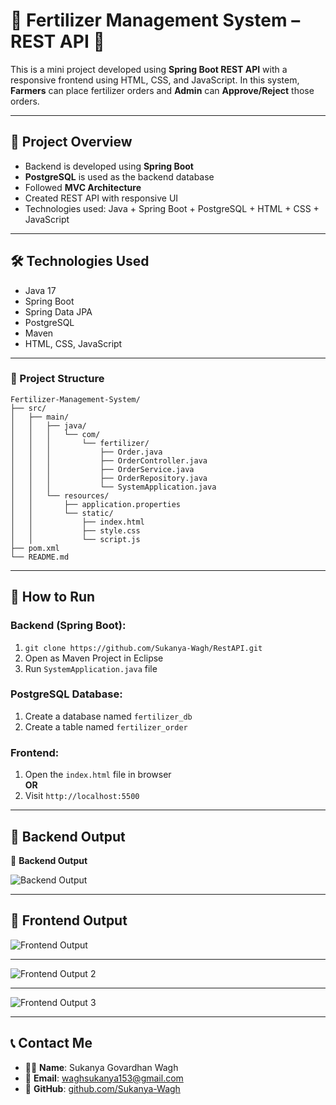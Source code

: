 # 🌾 Fertilizer Management System – REST API 🌿

This is a mini project developed using **Spring Boot REST API** with a responsive frontend using HTML, CSS, and JavaScript. In this system, **Farmers** can place fertilizer orders and **Admin** can **Approve/Reject** those orders.

---

## 📌 Project Overview

- Backend is developed using **Spring Boot**
- **PostgreSQL** is used as the backend database
- Followed **MVC Architecture**
- Created REST API with responsive UI
- Technologies used: Java + Spring Boot + PostgreSQL + HTML + CSS + JavaScript

---

## 🛠 Technologies Used

- Java 17  
- Spring Boot  
- Spring Data JPA  
- PostgreSQL  
- Maven  
- HTML, CSS, JavaScript

---
### 📁 Project Structure
```
Fertilizer-Management-System/
├── src/
│   ├── main/
│   │   ├── java/
│   │   │   └── com/
│   │   │       └── fertilizer/
│   │   │           ├── Order.java
│   │   │           ├── OrderController.java
│   │   │           ├── OrderService.java
│   │   │           ├── OrderRepository.java
│   │   │           └── SystemApplication.java
│   │   └── resources/
│   │       ├── application.properties
│   │       └── static/
│   │           ├── index.html
│   │           ├── style.css
│   │           └── script.js
├── pom.xml
└── README.md
```




---

## 🚀 How to Run

### Backend (Spring Boot):
1) `git clone https://github.com/Sukanya-Wagh/RestAPI.git`  
2) Open as Maven Project in Eclipse  
3) Run `SystemApplication.java` file  

### PostgreSQL Database:
1) Create a database named `fertilizer_db`  
2) Create a table named `fertilizer_order`  

### Frontend:
1) Open the `index.html` file in browser  
**OR**  
2) Visit `http://localhost:5500`

---

## 📸 Backend Output

📸 **Backend Output**

![Backend Output](https://github.com/user-attachments/assets/e9017408-3e01-46f6-b57b-c13a35dfcf5c)


---

## 📸 Frontend Output

![Frontend Output](https://github.com/user-attachments/assets/ec0636f6-fd12-44cd-87cc-3c32ca12841e)

---

![Frontend Output 2](https://github.com/user-attachments/assets/d89e4164-0c07-4d9a-9d31-4cad8f0456d6)

---

![Frontend Output 3](https://github.com/user-attachments/assets/46cd67ba-8f8e-48e0-a90a-a248b26e3575)

---

## 📞 Contact Me

- 👩‍💻 **Name**: Sukanya Govardhan Wagh  
- 📧 **Email**: waghsukanya153@gmail.com  
- 🔗 **GitHub**: [github.com/Sukanya-Wagh](https://github.com/Sukanya-Wagh)

